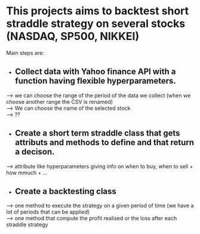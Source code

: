 # This projects aims to backtest short straddle strategy on several stocks (NASDAQ, SP500, NIKKEI) <br>

Main steps are:

* ## Collect data with Yahoo finance API with a function having flexible hyperparameters. <br>
--> we can choose the range of the period of the data we collect (when we choose another range the CSV is renamed) <br>
--> We can choose the name of the selected stock <br>
--> ??


* ## Create a short term straddle class that gets attributs and methods to define and that return a decison. <br>

--> attribute like hyperparameters giving info on when to buy, when to sell + how mmuch + ...

* ## Create a backtesting class <br>

--> one method to execute the strategy on a given period of time (we have a lot of periods that can be applied) <br>
--> one method that compute the profit realised or the loss after each straddle strategy <br>
